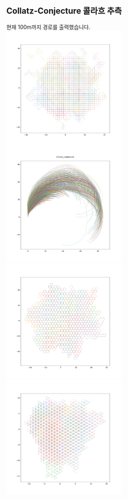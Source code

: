 ## Collatz-Conjecture 콜라흐 추측

현재 100m까지 경로를 출력했습니다.<br>
<img src="graph/plot_1k_90angle.svg" alt="1" width="300"/>
<img src="graph/1k_pi_30angle.svg" alt="2" width="300"/>
<img src="graph/plot_1k_30angle.svg" alt="3" width="300"/>
<img src="graph/1k_tri.svg" alt="4" width="300"/>
